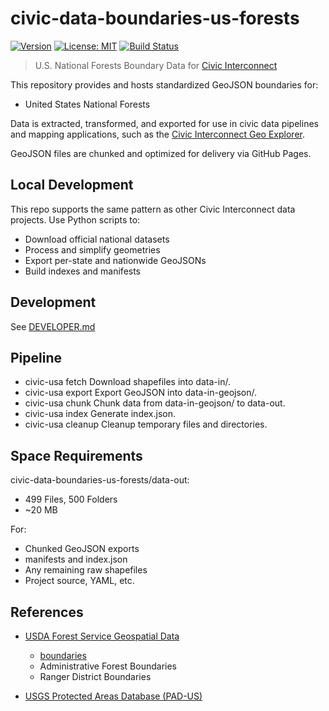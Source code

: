 # civic-data-boundaries-us-forests

[![Version](https://img.shields.io/badge/version-v0.0.2-blue)](https://github.com/civic-interconnect/civic-data-boundaries-us/releases)
[![License: MIT](https://img.shields.io/badge/license-MIT-green.svg)](https://opensource.org/licenses/MIT)
[![Build Status](https://github.com/civic-interconnect/civic-data-boundaries-us/actions/workflows/tests.yml/badge.svg)](https://github.com/civic-interconnect/civic-data-boundaries-us/actions)

> U.S. National Forests Boundary Data for [Civic Interconnect](https://github.com/civic-interconnect)

This repository provides and hosts standardized GeoJSON boundaries for:

- United States National Forests

Data is extracted, transformed, and exported for use in civic data pipelines and mapping applications, such as the [Civic Interconnect Geo Explorer](https://civic-interconnect.github.io/geo-explorer/).

GeoJSON files are chunked and optimized for delivery via GitHub Pages.

## Local Development

This repo supports the same pattern as other Civic Interconnect data projects. Use Python scripts to:

- Download official national datasets
- Process and simplify geometries
- Export per-state and nationwide GeoJSONs
- Build indexes and manifests

## Development

See [DEVELOPER.md](./DEVELOPER.md)

## Pipeline

- civic-usa fetch      Download shapefiles into data-in/.
- civic-usa export     Export GeoJSON into data-in-geojson/.
- civic-usa chunk      Chunk data from data-in-geojson/ to data-out.
- civic-usa index      Generate index.json.
- civic-usa cleanup    Cleanup temporary files and directories.

## Space Requirements

civic-data-boundaries-us-forests/data-out:
- 499 Files, 500 Folders
- ~20 MB

For:

- Chunked GeoJSON exports
- manifests and index.json
- Any remaining raw shapefiles
- Project source, YAML, etc.


## References

- [USDA Forest Service Geospatial Data](https://data.fs.usda.gov/geodata/edw/datasets.php)
  - [boundaries](https://data.fs.usda.gov/geodata/edw/datasets.php?dsetCategory=boundaries)
  - Administrative Forest Boundaries
  - Ranger District Boundaries

- [USGS Protected Areas Database (PAD-US)](https://www.usgs.gov/programs/gap-analysis-project/science/pad-us-data-download)
